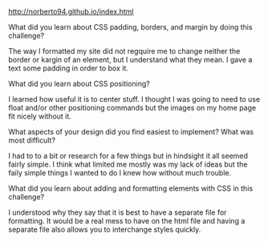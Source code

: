 http://norberto94.github.io/index.html

What did you learn about CSS padding, borders, and margin by doing this challenge?

The way I formatted my site did not regquire me to change neither the border or kargin of an element, but I understand what they mean. I gave a text some padding in order to box it.

What did you learn about CSS positioning?

I learned how useful it is to center stuff. I thought I was going to need to use float and/or other positioning commands but the images on my home page fit nicely without it.

What aspects of your design did you find easiest to implement? What was most difficult?

I had to to a bit or research for a few things but in hindsight it all seemed fairly simple. I think what limited me mostly was my lack of ideas but the faily simple things I wanted to do I knew how without much trouble.

What did you learn about adding and formatting elements with CSS in this challenge?

I understood why they say that it is best to have a separate file for formatting. It would be a real mess to have on the html file and having a separate file also allows you to interchange styles quickly.


